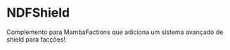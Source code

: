 # NDFShield
Complemento para MambaFactions que adiciona um sistema avançado de shield para facções!
